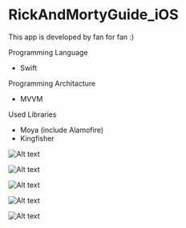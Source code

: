 # RickAndMortyGuide_iOS
This app is developed by fan for fan :)


Programming Language
- Swift

Programming Architacture
- MVVM

Used Libraries
- Moya (include Alamofire)
- Kingfisher


![Alt text](https://github.com/burakekmen/RickAndMortyGuide_iOS/blob/main/ScreenShots/CharactersPage.png)

![Alt text](https://github.com/burakekmen/RickAndMortyGuide_iOS/blob/main/ScreenShots/CharacterDetailPage.png)

![Alt text](https://github.com/burakekmen/RickAndMortyGuide_iOS/blob/main/ScreenShots/FavoritePage.png)

![Alt text](https://github.com/burakekmen/RickAndMortyGuide_iOS/blob/main/ScreenShots/EpisodesPage.png)

![Alt text](https://github.com/burakekmen/RickAndMortyGuide_iOS/blob/main/ScreenShots/EpisodeDetailPage.png)
